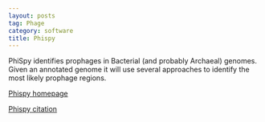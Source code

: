 ```yaml
---
layout: posts
tag: Phage
category: software
title: Phispy
---
```


PhiSpy identifies prophages in Bacterial (and probably Archaeal) genomes.<!--more--> Given an annotated genome it will 
use several approaches to identify the most likely prophage regions.

[Phispy homepage](https://github.com/linsalrob/PhiSpy)

[Phispy citation](https://doi.org/10.1093/nar/gks406)

